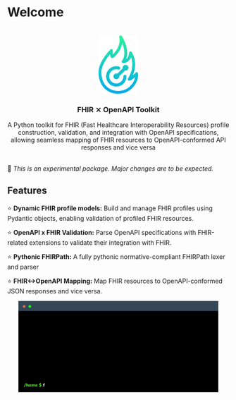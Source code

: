 # Welcome

<!-- PROJECT LOGO -->
<br />
<div align="center">
  <a href="https://github.com/luisfabib/fhircraft">
    <img src="static/logo.png" width="90">
  </a>

  <h3 align="center">FHIR ⨯ OpenAPI Toolkit</h3>

  <p align="center">
   A Python toolkit for FHIR (Fast Healthcare Interoperability Resources) profile construction, validation, and integration with OpenAPI specifications, allowing seamless mapping of FHIR resources to OpenAPI-conformed API responses and vice versa
    <br />
    <br />
  </p>
</div>

:construction: <i>This is an experimental package. Major changes are to be expected.</i>

## Features

 :star: **Dynamic FHIR profile models:** Build and manage FHIR profiles using Pydantic objects, enabling validation of profiled FHIR resources.

 :star: **OpenAPI x FHIR Validation:** Parse OpenAPI specifications with FHIR-related extensions to validate their integration with FHIR.

 :star: **Pythonic FHIRPath:** A fully pythonic normative-compliant FHIRPath lexer and parser 

 :star: **FHIR<->OpenAPI Mapping:** Map FHIR resources to OpenAPI-conformed JSON responses and vice versa.

<p align="center" width="100%">
    <img width="90%" src="static/terminal.gif">
</p>